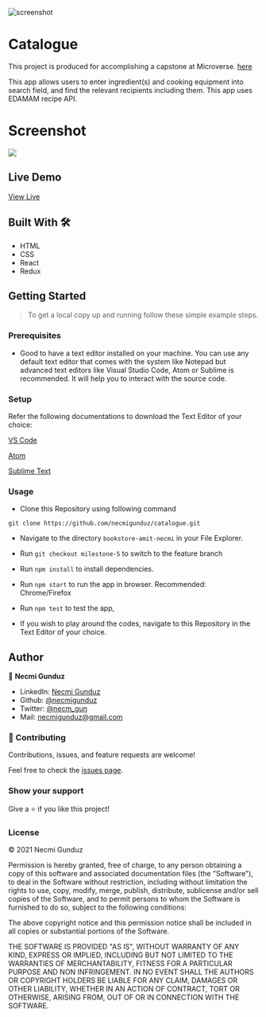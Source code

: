 ![screenshot](https://img.shields.io/badge/Microverse-blueviolet)

# Catalogue

This project is produced for accomplishing a capstone at Microverse. [here](https://www.notion.so/Catalogue-of-Dog-Clothes-8bf1512b8ab34fa28848beb8ab698a32)

This app allows users to enter ingredient(s) and cooking equipment into search field, and find the relevant recipients including them. This app uses EDAMAM recipe API. 

# Screenshot
![](screenshot.png)

## Live Demo

[View Live](`https://catalogue-necm.herokuapp.com/`)

## Built With 🛠
- HTML
- CSS
- React
- Redux

## Getting Started

> To get a local copy up and running follow these simple example steps.

### Prerequisites

- Good to have a text editor installed on your machine. You can use any default text editor that comes with the system
  like Notepad but advanced text editors like Visual Studio Code, Atom or Sublime is recommended. It will help you to
  interact with the source code.

### Setup

Refer the following documentations to download the Text Editor of your choice:

[VS Code](https://code.visualstudio.com/)

[Atom](https://atom.io/)

[Sublime Text](https://www.sublimetext.com/)

### Usage
- Clone this Repository using following command

<pre><code>git clone https://github.com/necmigunduz/catalogue.git</code></pre>

- Navigate to the directory `bookstore-amit-necmi` in your File Explorer.

- Run `git checkout milestone-5` to switch to the feature branch
  
- Run `npm install` to install dependencies.

- Run `npm start` to run the app in browser. Recommended: Chrome/Firefox

- Run `npm test` to test the app,

- If you wish to play around the codes, navigate to this Repository in the Text Editor of your choice.

## Author

👤 **Necmi Gunduz**

- LinkedIn: [Necmi Gunduz](https://www.linkedin.com/in/necmigunduz/)
- Github: [@necmigunduz](https://github.com/necmigunduz/)
- Twitter: [@necm_gun](https://twitter.com/necm_gun)
- Mail: [necmigunduz@gmail.com](necmigunduz@gmail.com)

### 🤝 Contributing

Contributions, issues, and feature requests are welcome!

Feel free to check the [issues page](https://github.com/necmigunduz/catalogue/issues).

### Show your support

Give a ⭐️ if you like this project!

### License

&copy; 2021 Necmi Gunduz

Permission is hereby granted, free of charge, to any person obtaining a copy
of this software and associated documentation files (the "Software"), to deal
in the Software without restriction, including without limitation the rights
to use, copy, modify, merge, publish, distribute, sublicense and/or sell
copies of the Software, and to permit persons to whom the Software is
furnished to do so, subject to the following conditions:

The above copyright notice and this permission notice shall be included in all
copies or substantial portions of the Software.

THE SOFTWARE IS PROVIDED "AS IS", WITHOUT WARRANTY OF ANY KIND, EXPRESS OR
IMPLIED, INCLUDING BUT NOT LIMITED TO THE WARRANTIES OF MERCHANTABILITY,
FITNESS FOR A PARTICULAR PURPOSE AND NON INFRINGEMENT. IN NO EVENT SHALL THE
AUTHORS OR COPYRIGHT HOLDERS BE LIABLE FOR ANY CLAIM, DAMAGES OR OTHER
LIABILITY, WHETHER IN AN ACTION OF CONTRACT, TORT OR OTHERWISE, ARISING FROM,
OUT OF OR IN CONNECTION WITH THE SOFTWARE.
